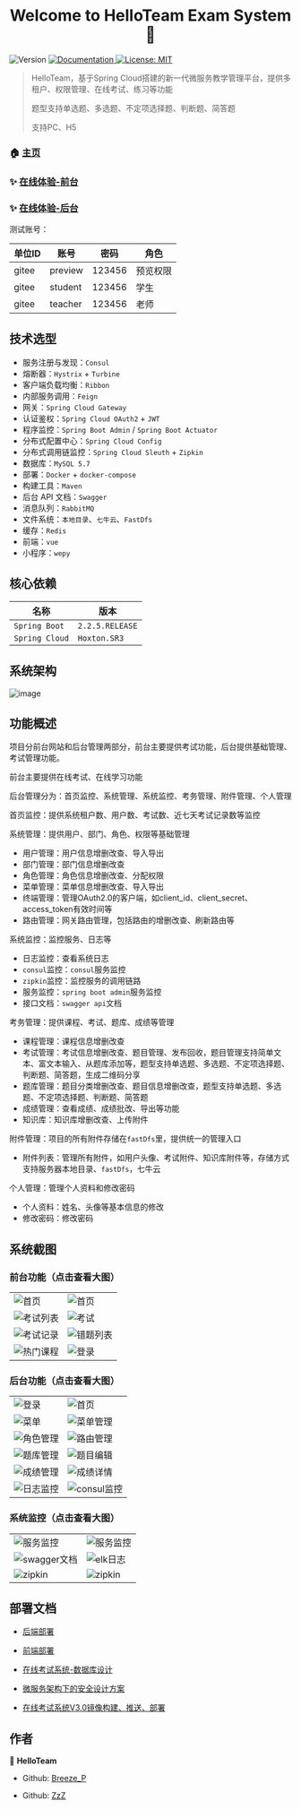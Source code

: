 <h1 align="center">Welcome to HelloTeam Exam System 👋</h1>
<p>
  <img alt="Version" src="https://img.shields.io/badge/version-3.7.0-blue.svg?cacheSeconds=2592000" />
  <a href="需求规格说明书.doc" target="_blank">
    <img alt="Documentation" src="https://img.shields.io/badge/documentation-yes-brightgreen.svg" />
  </a>
  <a href="#" target="_blank">
    <img alt="License: MIT" src="https://img.shields.io/badge/License-MIT-yellow.svg" />
  </a>
</p>

> HelloTeam，基于Spring Cloud搭建的新一代微服务教学管理平台，提供多租户、权限管理、在线考试、练习等功能
>
> 题型支持单选题、多选题、不定项选择题、判断题、简答题
>
> 支持PC、H5

### 🏠 [主页](https://github.com/Breeze-P/ExamSystem)

### ✨ [在线体验-前台](http://two.404forever.com/#/home)

### ✨ [在线体验-后台](http://two.404forever.com/#/home:81)

测试账号：

|   单位ID   |      账号      |   密码   |   角色    |
| --------- | -------- | -------- | -------- |
|  gitee  |  preview  | 123456  |  预览权限|
|  gitee  |  student  | 123456  |  学生  |
|  gitee  |  teacher  | 123456  |  老师  |

## 技术选型

- 服务注册与发现：`Consul`
- 熔断器：`Hystrix` + `Turbine`
- 客户端负载均衡：`Ribbon`
- 内部服务调用：`Feign`
- 网关：`Spring Cloud Gateway`
- 认证鉴权：`Spring Cloud OAuth2` + `JWT`
- 程序监控：`Spring Boot Admin` / `Spring Boot Actuator`
- 分布式配置中心：`Spring Cloud Config`
- 分布式调用链监控：`Spring Cloud Sleuth` + `Zipkin`
- 数据库：`MySQL 5.7`
- 部署：`Docker` + `docker-compose`
- 构建工具：`Maven`
- 后台 API 文档：`Swagger`
- 消息队列：`RabbitMQ`
- 文件系统：`本地目录`、`七牛云`、`FastDfs`
- 缓存：`Redis`
- 前端：`vue`
- 小程序：`wepy`

## 核心依赖

|      名称      |   版本    |
| --------- | -------- |
| `Spring Boot`    | `2.2.5.RELEASE`  |
| `Spring Cloud`   | `Hoxton.SR3`  |

## 系统架构

![image](docs/images/系统架构图v3.0.png)

## 功能概述

项目分前台网站和后台管理两部分，前台主要提供考试功能，后台提供基础管理、考试管理功能。

前台主要提供在线考试、在线学习功能

后台管理分为：首页监控、系统管理、系统监控、考务管理、附件管理、个人管理

首页监控：提供系统租户数、用户数、考试数、近七天考试记录数等监控

系统管理：提供用户、部门、角色、权限等基础管理
- 用户管理：用户信息增删改查、导入导出
- 部门管理：部门信息增删改查
- 角色管理：角色信息增删改查、分配权限
- 菜单管理：菜单信息增删改查、导入导出
- 终端管理：管理OAuth2.0的客户端，如client_id、client_secret、access_token有效时间等
- 路由管理：网关路由管理，包括路由的增删改查、刷新路由等

系统监控：监控服务、日志等
- 日志监控：查看系统日志
- `consul`监控：`consul`服务监控
- `zipkin`监控：监控服务的调用链路
- 服务监控：`spring boot admin`服务监控
- 接口文档：`swagger api`文档

考务管理：提供课程、考试、题库、成绩等管理
- 课程管理：课程信息增删改查
- 考试管理：考试信息增删改查、题目管理、发布回收，题目管理支持简单文本、富文本输入、从题库添加等，题型支持单选题、多选题、不定项选择题、判断题、简答题，生成二维码分享
- 题库管理：题目分类增删改查、题目信息增删改查，题型支持单选题、多选题、不定项选择题、判断题、简答题
- 成绩管理：查看成绩、成绩批改、导出等功能
- 知识库：知识库增删改查、上传附件

附件管理：项目的所有附件存储在`fastDfs`里，提供统一的管理入口
- 附件列表：管理所有附件，如用户头像、考试附件、知识库附件等，存储方式支持服务器本地目录、`fastDfs`，七牛云

个人管理：管理个人资料和修改密码
- 个人资料：姓名、头像等基本信息的修改
- 修改密码：修改密码

## 系统截图

### 前台功能（点击查看大图）

<table>
	<tr>
	    <td><img src="docs/images/image_web.png" alt="首页"/></td>
        <td><img src="docs/images/image_web_home.png" alt="首页"/></td>
    </tr>
    <tr>
        <td><img src="docs/images/image_web_exams.png" alt="考试列表"/></td>
        <td><img src="docs/images/image_web_exam.png" alt="考试"/></td>
    </tr>
    <tr>
        <td><img src="docs/images/image_web_record.png" alt="考试记录"/></td>
        <td><img src="docs/images/image_web_incorrect_answer.png" alt="错题列表"/></td>
    </tr>
    <tr>
        <td><img src="docs/images/image_web_courses.png" alt="热门课程"/></td>
        <td><img src="docs/images/image_web_login.png" alt="登录"/></td>
    </tr>
</table>

### 后台功能（点击查看大图）

<table>
	<tr>
        <td><img src="docs/images/image_ui_login.png" alt="登录"/></td>
        <td><img src="docs/images/image_ui_exam.png" alt="首页"/></td>
    </tr>
    <tr>
        <td><img src="docs/images/image_ui_menu.png" alt="菜单"/></td>
        <td><img src="docs/images/image_ui_menu_manage.png" alt="菜单管理"/></td>
    </tr>
    <tr>
        <td><img src="docs/images/image_ui_role_manage.png" alt="角色管理"/></td>
        <td><img src="docs/images/image_ui_route_manage.png" alt="路由管理"/></td>
    </tr>
    <tr>
        <td><img src="docs/images/image_ui_subjects_manage.png" alt="题库管理"/></td>
        <td><img src="docs/images/image_ui_subjects_rich_edit.png" alt="题目编辑"/></td>
    </tr>
    <tr>
        <td><img src="docs/images/image_ui_score_manage.png" alt="成绩管理"/></td>
        <td><img src="docs/images/image_ui_score_detail.png" alt="成绩详情"/></td>
    </tr>
    <tr>
        <td><img src="docs/images/image_ui_log_manage.png" alt="日志监控"/></td>
        <td><img src="docs/images/image_ui_consul.png" alt="consul监控"/></td>
    </tr>
</table>

### 系统监控（点击查看大图）

<table>
	<tr>
        <td><img src="docs/images/image_ui_spring_boot_admin.png" alt="服务监控"/></td>
        <td><img src="docs/images/image_ui_spring_boot_admin01.png" alt="服务监控"/></td>
    </tr>
    <tr>
        <td><img src="docs/images/image_ui_swagger.png" alt="swagger文档"/></td>
        <td><img src="docs/images/image_ui_elk.png" alt="elk日志"/></td>
    </tr>
    <tr>
        <td><img src="docs/images/image_ui_zipkin1.png" alt="zipkin"/></td>
        <td><img src="docs/images/image_ui_zipkin2.png" alt="zipkin"/></td>
    </tr>
</table>

## 部署文档

- [后端部署](docs/deploy/HelloTeam考试系统-本地部署（后端）.pdf)

- [前端部署](docs/deploy/HelloTeam考试系统-本地部署教程（前端）.pdf)

- [在线考试系统-数据库设计]()

- [微服务架构下的安全设计方案]()

- [在线考试系统V3.0镜像构建、推送、部署]()

## 作者

👤 **HelloTeam**

* Github: [Breeze_P](https://github.com/Breeze-P)

* Github: [ZzZ](https://github.com/zZay132-4ONE)
